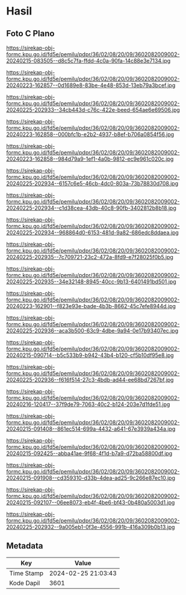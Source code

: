 # Hasil

## Foto C Plano

https://sirekap-obj-formc.kpu.go.id/fd5e/pemilu/pdpr/36/02/08/20/09/3602082009002-20240215-083505--d8c5c7fa-ffdd-4c0a-90fa-14c88e3e7134.jpg

https://sirekap-obj-formc.kpu.go.id/fd5e/pemilu/pdpr/36/02/08/20/09/3602082009002-20240223-162857--0d1689e8-83be-4e48-853d-13eb79a3bcef.jpg

https://sirekap-obj-formc.kpu.go.id/fd5e/pemilu/pdpr/36/02/08/20/09/3602082009002-20240225-202933--34cb443d-c76c-422e-beed-654ae6e69506.jpg

https://sirekap-obj-formc.kpu.go.id/fd5e/pemilu/pdpr/36/02/08/20/09/3602082009002-20240223-162858--000bfc1b-e2b2-4937-b8ef-b706a0854f56.jpg

https://sirekap-obj-formc.kpu.go.id/fd5e/pemilu/pdpr/36/02/08/20/09/3602082009002-20240223-162858--984d79a9-1ef1-4a0b-9812-ec9e961c020c.jpg

https://sirekap-obj-formc.kpu.go.id/fd5e/pemilu/pdpr/36/02/08/20/09/3602082009002-20240225-202934--6157c6e5-46cb-4dc0-803a-73b78830d708.jpg

https://sirekap-obj-formc.kpu.go.id/fd5e/pemilu/pdpr/36/02/08/20/09/3602082009002-20240225-202934--c1d38cea-43db-40c8-90fb-3402812b8b18.jpg

https://sirekap-obj-formc.kpu.go.id/fd5e/pemilu/pdpr/36/02/08/20/09/3602082009002-20240225-202934--968864d0-6153-481d-9a82-686edc8ddaea.jpg

https://sirekap-obj-formc.kpu.go.id/fd5e/pemilu/pdpr/36/02/08/20/09/3602082009002-20240225-202935--7c709721-23c2-472a-8fd9-e7f28025f0b5.jpg

https://sirekap-obj-formc.kpu.go.id/fd5e/pemilu/pdpr/36/02/08/20/09/3602082009002-20240225-202935--34e32148-8945-40cc-9b13-6401491bd501.jpg

https://sirekap-obj-formc.kpu.go.id/fd5e/pemilu/pdpr/36/02/08/20/09/3602082009002-20240223-162901--f823e93e-bade-4b3b-8662-45c7efe8944d.jpg

https://sirekap-obj-formc.kpu.go.id/fd5e/pemilu/pdpr/36/02/08/20/09/3602082009002-20240225-202936--aca3b500-63c9-4dbe-9a94-0e17b93407ec.jpg

https://sirekap-obj-formc.kpu.go.id/fd5e/pemilu/pdpr/36/02/08/20/09/3602082009002-20240215-090714--b5c533b9-b942-43b4-b120-cf5b10df95e8.jpg

https://sirekap-obj-formc.kpu.go.id/fd5e/pemilu/pdpr/36/02/08/20/09/3602082009002-20240225-202936--f616f514-27c3-4bdb-ad44-ee68bd7267bf.jpg

https://sirekap-obj-formc.kpu.go.id/fd5e/pemilu/pdpr/36/02/08/20/09/3602082009002-20240216-120417--37f9de79-7063-40c2-b124-203e7d1fde51.jpg

https://sirekap-obj-formc.kpu.go.id/fd5e/pemilu/pdpr/36/02/08/20/09/3602082009002-20240215-091408--861ec514-699a-4432-a641-67e3939a434a.jpg

https://sirekap-obj-formc.kpu.go.id/fd5e/pemilu/pdpr/36/02/08/20/09/3602082009002-20240215-092425--abba41ae-9f68-4f1d-b7a9-d72ba58800df.jpg

https://sirekap-obj-formc.kpu.go.id/fd5e/pemilu/pdpr/36/02/08/20/09/3602082009002-20240215-091908--cd359310-d33b-4dea-ad25-9c266e87ec10.jpg

https://sirekap-obj-formc.kpu.go.id/fd5e/pemilu/pdpr/36/02/08/20/09/3602082009002-20240215-092107--06ee8073-eb4f-4be6-bf43-0b480a5003d1.jpg

https://sirekap-obj-formc.kpu.go.id/fd5e/pemilu/pdpr/36/02/08/20/09/3602082009002-20240225-202932--9a005eb1-0f3e-4556-991b-416a309b0b13.jpg


## Metadata

| Key        | Value               |
| ---------- | ------------------- |
| Time Stamp | 2024-02-25 21:03:43 |
| Kode Dapil | 3601                |



